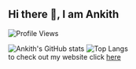 ## Hi there 👋, I am Ankith
![Profile Views](https://api.ghprofile.me/view?username=AnkithAbhayan&label=profile_views)

![Ankith's GitHub stats](https://github-readme-stats.vercel.app/api?username=AnkithAbhayan&theme=merko&include_all_commits=true)
![Top Langs](https://github-readme-stats.vercel.app/api/top-langs/?username=AnkithAbhayan&card_width=325&theme=tokyonight)  
to check out my website click [here](https://www.youtube.com/watch?v=j5a0jTc9S10)

